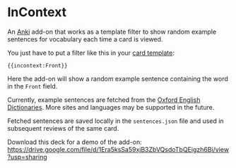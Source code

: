# InContext

An [Anki](https://apps.ankiweb.net/) add-on that works as a template filter to show random example sentences for vocabulary each time a card is viewed.

You just have to put a filter like this in your [card template](https://docs.ankiweb.net/templates/intro.html):
```
{{incontext:Front}}
```
Here the add-on will show a random example sentence containing the word in the `Front` field.

Currently, example sentences are fetched from the [Oxford English Dictionaries](https://www.lexico.com/).
More sites and languages may be supported in the future.

Fetched sentences are saved locally in the `sentences.json` file and used in subsequent reviews of the same card.

Download this deck for a demo of the add-on: https://drive.google.com/file/d/1Era5ksSa59xjB3ZbVQsdoTbQEigzh6Bi/view?usp=sharing
